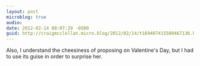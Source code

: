 ```yaml
---
layout: post
microblog: true
audio: 
date: 2012-02-14 08:07:29 -0500
guid: http://craigmcclellan.micro.blog/2012/02/14/t169407415509467136.html
---
```

Also, I understand the cheesiness of proposing on Valentine's Day, but I had to use its guise in order to surprise her.
